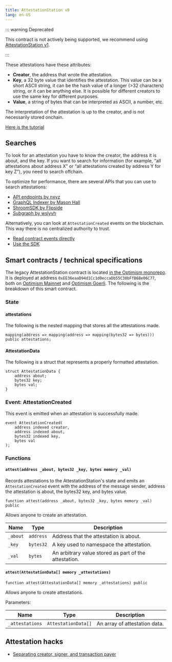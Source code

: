 ```yaml
---
title: AttestationStation v0 
lang: en-US
---
```


::: warning Deprecated

This contract is not actively being supported, we recommend using [AttestationStation v1](./atst-v1.md).

:::

These attestations have these attributes:

- **Creator**, the address that wrote the attestation.
- **Key**, a 32 byte value that identifies the attestation. 
  This value can be a short ASCII string, it can be the hash value of a longer (>32 characters) string, or it can be anything else. 
  It is possible for different creators to use the same key for different purposes.
- **Value**, a string of bytes that can be interpreted as ASCII, a number, etc.

The interpretation of the attestation is up to the creator, and is not necessarily stored onchain.

[Here is the tutorial](https://github.com/ethereum-optimism/optimism-tutorial/tree/main/ecosystem/attestation-station/contract-access)


## Searches

To look for an attestation you have to know the creator, the address it is about, and the key. 
If you want to search for information (for example, “all attestations about address X” or “all attestations created by address Y for key Z”), you need to search offchain.

To optimize for performance, there are several APIs that you can use to search attestations:

- [API endpoints by nxyz](https://docs.n.xyz/reference/attestation-station)
- [GraphQL Indexer by Mason Hall](https://attestation-indexer-production.up.railway.app/graphql)
- [ShroomSDK by Flipside](https://github.com/MSilb7/op_attestationstation_data)
- [Subgraph by wslyvh](https://thegraph.com/hosted-service/subgraph/wslyvh/optimism-atst)

Alternatively, you can look at `AttestationCreated` events on the blockchain. 
This way there is no centralized authority to trust.

- [Read contract events directly](https://github.com/ethereum-optimism/optimism-tutorial/blob/main/ecosystem/attestation-station/contract-access/README.md#read-all-relevant-attestations)
- [Use the SDK](https://github.com/ethereum-optimism/optimism/blob/develop/packages/atst/docs/sdk.md#getevents)



## Smart contracts / technical specifications

The legacy AttestationStation contract is located [in the Optimism monorepo](https://github.com/ethereum-optimism/optimism/blob/e33d000561af65dbf438f5b8acfcc50c729a775e/packages/contracts-periphery/contracts/universal/op-nft/AttestationStation.sol). It is deployed at address `0xEE36eaaD94d1Cc1d0eccaDb55C38bFfB6Be06C77`, both on [Optimism Mainnet](https://explorer.optimism.io/address/0xEE36eaaD94d1Cc1d0eccaDb55C38bFfB6Be06C77) and [Optimism Goerli](https://goerli-optimism.etherscan.io/address/0xEE36eaaD94d1Cc1d0eccaDb55C38bFfB6Be06C77). The following is the breakdown of this smart contract.


### State

#### attestations

The following is the nested mapping that stores all the attestations made.

```solidity
mapping(address => mapping(address => mapping(bytes32 => bytes))) public attestations;
```


#### AttestationData 

The following is a struct that represents a properly formatted attestation.

```solidity
struct AttestationData {
    address about;
    bytes32 key;
    bytes val;
}
```

### Event: AttestationCreated

This event is emitted when an attestation is successfully made.

```solidity
event AttestationCreated(
    address indexed creator,
    address indexed about,
    bytes32 indexed key,
    bytes val
);
```

### Functions

#### `attest(address _about, bytes32 _key, bytes memory _val)`

Records attestations to the AttestationStation's state and emits an `AttestationCreated` event with the address of the message sender, address the attestation is about, the bytes32 key, and bytes value.

```solidity
function attest(address _about, bytes32 _key, bytes memory _val) public
```

Allows anyone to create an attestation.

| Name     | Type | Description |
| -------- | --- | --- |
| `_about` | `address` | Address that the attestation is about. |
| `_key`   | `bytes32` | A key used to namespace the attestation. |
| `_val`   | `bytes` | An arbitrary value stored as part of the attestation. |


#### `attest(AttestationData[] memory _attestations)`

```solidity
function attest(AttestationData[] memory _attestations) public
```

Allows anyone to create attestations.

Parameters:

| Name | Type | Description |
| --- | --- | --- |
| `_attestations` | `AttestationData[]` | An array of attestation data. |


## Attestation hacks

- [Separating creator, signer, and transaction payer](https://github.com/ethereum-optimism/optimism-tutorial/blob/main/ecosystem/attestation-station/contract-access/README.md#separating-creator-signer-and-transaction-payer)
